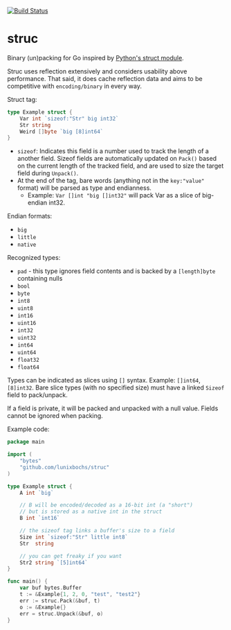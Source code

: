 [![Build Status](https://travis-ci.org/lunixbochs/struc.svg?branch=master)](https://travis-ci.org/lunixbochs/struc)

struc
====

Binary (un)packing for Go inspired by [Python's struct module](https://docs.python.org/2/library/struct.html).

Struc uses reflection extensively and considers usability above performance. That said, it does cache reflection data and aims to be competitive with `encoding/binary` in every way.

Struct tag:

```Go
type Example struct {
    Var int `sizeof:"Str" big int32`
    Str string
    Weird []byte `big [8]int64`
}
```

 - `sizeof`: Indicates this field is a number used to track the length of a another field. Sizeof fields are automatically updated on `Pack()` based on the current length of the tracked field, and are used to size the target field during `Unpack()`.
 - At the end of the tag, bare words (anything not in the `key:"value"` format) will be parsed as type and endianness.
   - Example: `Var []int "big []int32"` will pack Var as a slice of big-endian int32.

Endian formats:

 - `big`
 - `little`
 - `native`

Recognized types:

 - `pad` - this type ignores field contents and is backed by a `[length]byte` containing nulls
 - `bool`
 - `byte`
 - `int8`
 - `uint8`
 - `int16`
 - `uint16`
 - `int32`
 - `uint32`
 - `int64`
 - `uint64`
 - `float32`
 - `float64`

Types can be indicated as slices using `[]` syntax. Example: `[]int64`, `[8]int32`. Bare slice types (with no specified size) must have a linked `Sizeof` field to pack/unpack.

If a field is private, it will be packed and unpacked with a null value. Fields cannot be ignored when packing.

Example code:

```Go
package main

import (
    "bytes"
    "github.com/lunixbochs/struc"
)

type Example struct {
    A int `big`

    // B will be encoded/decoded as a 16-bit int (a "short")
    // but is stored as a native int in the struct
    B int `int16`

    // the sizeof tag links a buffer's size to a field
    Size int `sizeof:"Str" little int8`
    Str  string

    // you can get freaky if you want
    Str2 string `[5]int64`
}

func main() {
    var buf bytes.Buffer
    t := &Example{1, 2, 0, "test", "test2"}
    err := struc.Pack(&buf, t)
    o := &Example{}
    err = struc.Unpack(&buf, o)
}
```
